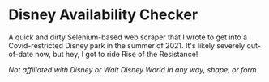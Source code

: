 # Disney Availability Checker

A quick and dirty Selenium-based web scraper that I wrote to get into a 
Covid-restricted Disney park in the summer of 2021.  It's likely severely 
out-of-date now, but hey, I got to ride Rise of the Resistance!

_Not affiliated with Disney or Walt Disney World in any way, shape,
or form._
